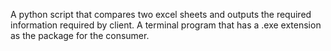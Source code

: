 A python script that compares two excel sheets and outputs the required information required by client. A terminal program that has a .exe extension as the package for the consumer.
